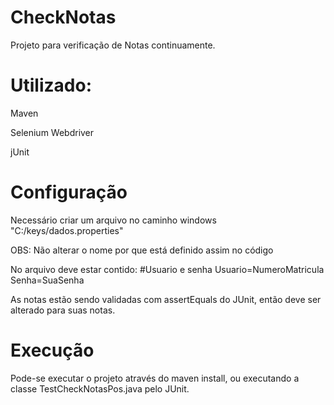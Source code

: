 CheckNotas
==========

Projeto para verificação de Notas continuamente.

Utilizado:
==========
Maven

Selenium Webdriver

jUnit

Configuração
==========

Necessário criar um arquivo no caminho windows "C:/keys/dados.properties"

OBS: Não alterar o nome por que está definido assim no código

No arquivo deve estar contido:
#Usuario e senha
Usuario=NumeroMatricula
Senha=SuaSenha

As notas estão sendo validadas com assertEquals do JUnit, então deve ser alterado para suas notas.

Execução
==========

Pode-se executar o projeto através do maven install, ou executando a classe TestCheckNotasPos.java pelo JUnit.


